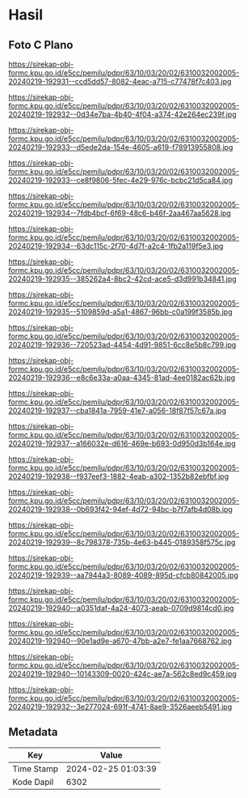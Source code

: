 # Hasil

## Foto C Plano

https://sirekap-obj-formc.kpu.go.id/e5cc/pemilu/pdpr/63/10/03/20/02/6310032002005-20240219-192931--ccd5dd57-8082-4eac-a715-c77478f7c403.jpg

https://sirekap-obj-formc.kpu.go.id/e5cc/pemilu/pdpr/63/10/03/20/02/6310032002005-20240219-192932--0d34e7ba-4b40-4f04-a374-42e264ec239f.jpg

https://sirekap-obj-formc.kpu.go.id/e5cc/pemilu/pdpr/63/10/03/20/02/6310032002005-20240219-192933--d5ede2da-154e-4605-a619-f78913955808.jpg

https://sirekap-obj-formc.kpu.go.id/e5cc/pemilu/pdpr/63/10/03/20/02/6310032002005-20240219-192933--ce8f9806-5fec-4e29-976c-bcbc21d5ca84.jpg

https://sirekap-obj-formc.kpu.go.id/e5cc/pemilu/pdpr/63/10/03/20/02/6310032002005-20240219-192934--7fdb4bcf-6f69-48c6-b46f-2aa467aa5628.jpg

https://sirekap-obj-formc.kpu.go.id/e5cc/pemilu/pdpr/63/10/03/20/02/6310032002005-20240219-192934--63dc115c-2f70-4d7f-a2c4-1fb2a119f5e3.jpg

https://sirekap-obj-formc.kpu.go.id/e5cc/pemilu/pdpr/63/10/03/20/02/6310032002005-20240219-192935--385262a4-8bc2-42cd-ace5-d3d991b34841.jpg

https://sirekap-obj-formc.kpu.go.id/e5cc/pemilu/pdpr/63/10/03/20/02/6310032002005-20240219-192935--5109859d-a5a1-4867-96bb-c0a199f3585b.jpg

https://sirekap-obj-formc.kpu.go.id/e5cc/pemilu/pdpr/63/10/03/20/02/6310032002005-20240219-192936--720523ad-4454-4d91-9851-6cc8e5b8c799.jpg

https://sirekap-obj-formc.kpu.go.id/e5cc/pemilu/pdpr/63/10/03/20/02/6310032002005-20240219-192936--e8c6e33a-a0aa-4345-81ad-4ee0182ac62b.jpg

https://sirekap-obj-formc.kpu.go.id/e5cc/pemilu/pdpr/63/10/03/20/02/6310032002005-20240219-192937--cba1841a-7959-41e7-a056-18f87f57c67a.jpg

https://sirekap-obj-formc.kpu.go.id/e5cc/pemilu/pdpr/63/10/03/20/02/6310032002005-20240219-192937--a166032e-d616-469e-b693-0d950d3b164e.jpg

https://sirekap-obj-formc.kpu.go.id/e5cc/pemilu/pdpr/63/10/03/20/02/6310032002005-20240219-192938--f937eef3-1882-4eab-a302-1352b82ebfbf.jpg

https://sirekap-obj-formc.kpu.go.id/e5cc/pemilu/pdpr/63/10/03/20/02/6310032002005-20240219-192938--0b693f42-94ef-4d72-94bc-b7f7afb4d08b.jpg

https://sirekap-obj-formc.kpu.go.id/e5cc/pemilu/pdpr/63/10/03/20/02/6310032002005-20240219-192939--8c798378-735b-4e63-b445-0189358f575c.jpg

https://sirekap-obj-formc.kpu.go.id/e5cc/pemilu/pdpr/63/10/03/20/02/6310032002005-20240219-192939--aa7944a3-8089-4089-895d-cfcb80842005.jpg

https://sirekap-obj-formc.kpu.go.id/e5cc/pemilu/pdpr/63/10/03/20/02/6310032002005-20240219-192940--a0351daf-4a24-4073-aeab-0709d9814cd0.jpg

https://sirekap-obj-formc.kpu.go.id/e5cc/pemilu/pdpr/63/10/03/20/02/6310032002005-20240219-192940--90e1ad9e-a670-47bb-a2e7-fe1aa7668762.jpg

https://sirekap-obj-formc.kpu.go.id/e5cc/pemilu/pdpr/63/10/03/20/02/6310032002005-20240219-192940--10143309-0020-424c-ae7a-562c8ed9c459.jpg

https://sirekap-obj-formc.kpu.go.id/e5cc/pemilu/pdpr/63/10/03/20/02/6310032002005-20240219-192932--3e277024-691f-4741-8ae9-3526aeeb5491.jpg


## Metadata

| Key        | Value               |
| ---------- | ------------------- |
| Time Stamp | 2024-02-25 01:03:39 |
| Kode Dapil | 6302                |




